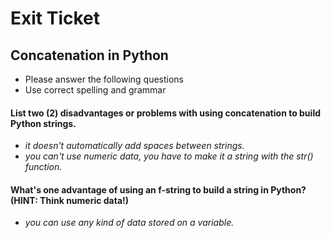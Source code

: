
# Exit Ticket
## Concatenation in Python

- Please answer the following questions 
- Use correct spelling and grammar

#### List two (2) disadvantages or problems with using concatenation to build Python strings.
- *it doesn't automatically add spaces between strings.*
- *you can't use numeric data, you have to make it a string with the str() function.*


#### What's one advantage of using an f-string to build a string in Python?  (HINT: Think numeric data!)
- *you can use any kind of data stored on a variable.*





